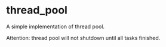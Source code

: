 # thread_pool

A simple implementation of thread pool.

Attention: thread pool will not shutdown until all tasks finished.
